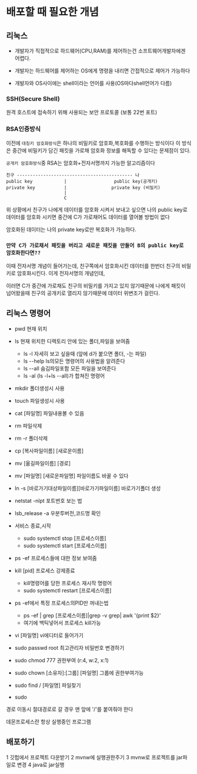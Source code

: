 # 배포할 때 필요한 개념

## 리눅스

* 개발자가 직접적으로 하드웨어(CPU,RAM)를 제어하는건 소프트웨어개발자에겐 어렵다.

* 개발자는 하드웨어를 제어하는 OS에게 명령을 내리면 간접적으로 제어가 가능하다

* 개발자와 OS사이에는 shell이라는 언어를 사용(OS마다shell언어가 다름)

### SSH(Secure Shell)

원격 호스트에 접속하기 위해 사용되는 보안 프로토콜 (보통 22번 포트)
 
### RSA인증방식

이전에 `대칭키 암호화방식`은 하나의 비밀키로 암호화,복호화를 수행하는 방식이다 이 방식은 중간에 비밀키가 담긴 패킷을 가로채 암호화 정보를 해독할 수 있다는 문제점이 있다.

`공개키 암호화방식`중 RSA는 암호화+전자서명까지 가능한 알고리즘이다


```
친구 -------------------------------------------- 나
public key            |                  public key(공개키)
private key           |                 private key (비밀키)
                      |
                      C

```

위 상황에서 친구가 나에게 데이터를 암호화 시켜서 보내고 싶으면
나의 public key로 데이터를 암호화 시키면 중간에 C가 가로채어도
데이터를 열어볼 방법이 없다

암호화된 데이터는 나의 private key로만 복호화가 가능하다.

### `만약 C가 가로채서 패킷을 버리고 새로운 패킷을 만들어 B의 public key로 암호화한다면??`

이때 전자서명 개념이 들어가는데, 친구쪽에서 암호화시킨 데이터를 한번더 친구의 비밀키로 암호화시킨다. 이게 전자서명의 개념인데,

이러면 C가 중간에 가로채도 친구의 비밀키를 가지고 있지 않기때문에 나에게 패킷이 넘어왔을때 친구의 공개키로 열리지 않기때문에 데이터 위변조가 걸린다. 

## 리눅스 명령어

* pwd 현재 위치 

* ls 현재 위치한 디렉토리 안에 있는 폴더,파일을 보여줌

    * ls -l 자세히 보고 싶을때 (앞에 d가 붙으면 폴더, -는 파일)
    * ls --help ls의모든 명령어의 사용법을 알려준다
    * ls --all 숨김파일포함 모든 파일을 보여준다
    * ls -al (ls -l+ls --all)가 합쳐진 명령어
* mkdir 폴더생성시 사용
* touch 파일생성시 사용
* cat [파일명] 파일내용볼 수 있음
* rm 파일삭제
* rm -r 폴더삭제
* cp [복사파일이름] [새로운이름]
* mv [옮길파일이름] [경로]
* mv [파일명] [새로운파일명] 파일이름도 바꿀 수 있다
* ln -s [바로가기대상파일이름][바로가기파일이름] 바로가기폴더 생성
* netstat -nlpt 포트번호 보는 법
* lsb_release -a 우분투버전,코드명 확인
* 서비스 종료,시작
    * sudo systemctl stop [프로세스이름]
    * sudo systemctl start [프로세스이름]
* ps -ef 프로세스들에 대한 정보 보여줌
* kill [pid] 프로세스 강제종료
    * kill명령어를 당한 프로세스 재시작 명령어
    * sudo systemctl restart [프로세스이름]
* ps -ef에서 특정 프로세스의PID만 꺼내는법
    * ps -ef | grep [프로세스이름]|grep -v grep| awk '{print $2}'
    * 여기에 백틱넣어서 프로세스 kill가능
* vi [파일명] vi에디터로 들어가기 
* sudo passwd root 최고관리자 비밀번호 변경하기
* sudo chmod 777 권한부여 (r:4, w:2, x:1)
* sudo chown [소유자]:[그룹] [파일명] 그룹에 권한부여가능
* sudo find / [파일명] 파일찾기
* sudo 


경로 이동시 절대경로로 갈 경우 맨 앞에 '/'를 붙여줘야 한다

데몬프로세스란 항상 실행중인 프로그램

## 배포하기
1 깃헙에서 프로젝트 다운받기
2 mvnw에 실행권한주기
3 mvnw로 프로젝트를 jar파일로 변경
4 java로 jar실행
